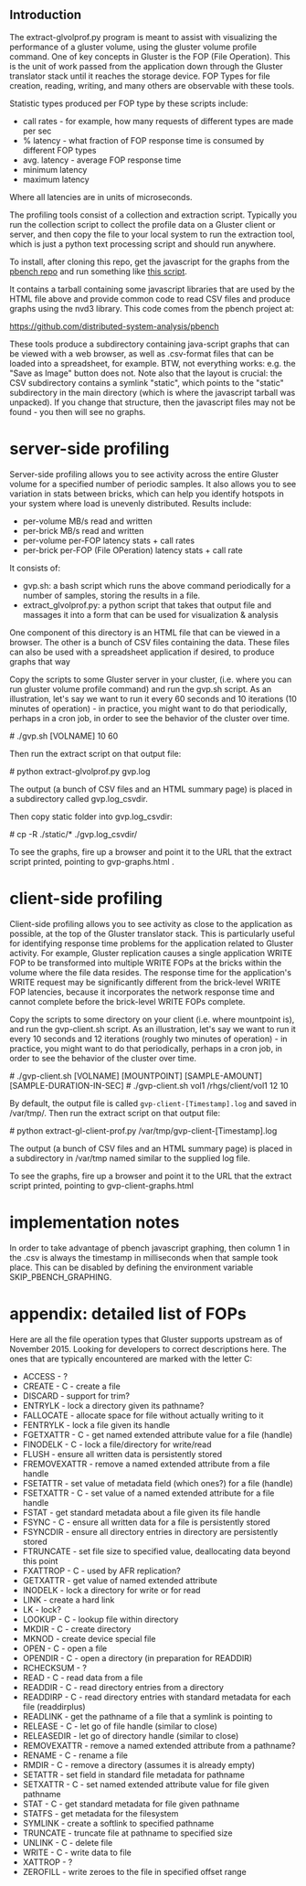 ## Introduction

The extract-glvolprof.py program is meant to assist with visualizing the performance of
a gluster volume, using the gluster volume profile command.  One of key concepts in Gluster is the FOP (File Operation).  This is the unit of work passed from the application down through the Gluster translator stack until it reaches the storage device.  FOP Types for file creation, reading, writing, and many others are observable with these tools.


Statistic types produced per FOP type by these scripts include:

- call rates - for example, how many requests of different types are made per sec
- % latency - what fraction of FOP response time is consumed by different FOP types
- avg. latency - average FOP response time
- minimum latency
- maximum latency

Where all latencies are in units of microseconds.

The profiling tools consist of a collection and extraction script.  Typically you run the collection script to collect the profile data on a Gluster client or server, and then copy the file to your local system to run the extraction tool, which is just a python text processing script and should run anywhere.

To install, after cloning this repo, get the javascript for the graphs from the [pbench repo](https://github.com/distributed-system-analysis/pbench) and run something like [this script](https://github.com/distributed-system-analysis/pbench/blob/master/web-server/deploy.example.bash).

It contains a tarball containing some javascript libraries that are used by the HTML file above and provide common code to read CSV files and produce graphs using the nvd3 library.  This code comes from the pbench project at:

https://github.com/distributed-system-analysis/pbench

These tools produce a subdirectory containing java-script graphs that can be viewed with a web browser, as well as .csv-format files that can be loaded into a spreadsheet, for example.  BTW, not everything works: e.g. the "Save as Image" button does not. Note also that the layout is crucial: the CSV subdirectory contains a
symlink "static", which points to the "static" subdirectory in the
main directory (which is where the javascript tarball was unpacked). If you change that structure, then the javascript files may not be found - you then will see no graphs.

# server-side profiling

Server-side profiling allows you to see activity across the entire Gluster volume for a specified number of periodic samples.  It also allows you to see variation in stats between bricks, which can help you identify hotspots in your system where load is unevenly distributed.  Results include:

* per-volume MB/s read and written
* per-brick MB/s read and written
* per-volume per-FOP latency stats + call rates
* per-brick per-FOP (File OPeration) latency stats + call rate

It consists of:

* gvp.sh: a bash script which runs the above command periodically for a number
of samples, storing the results in a file.
* extract_glvolprof.py: a python script that takes that output file
and massages it into a form that can be used for visualization & analysis 

One component of this directory is an HTML file that can be viewed in a
browser. The other is a bunch of CSV files containing the
data. These files can also be used with a spreadsheet application if
desired, to produce graphs that way

Copy the scripts to some Gluster server in your cluster, (i.e. where you can run gluster volume profile command) and run the gvp.sh script. As an illustration, let's say we want to run it every 60 seconds and 10 iterations
(10 minutes of operation) - in practice, you might want to
do that periodically, perhaps in a cron job, in order to see the behavior
of the cluster over time.

\# ./gvp.sh [VOLNAME] 10 60

Then run the extract script
on that output file:

\# python extract-glvolprof.py gvp.log

The output (a bunch of CSV files and an HTML summary page) is placed in a subdirectory called gvp.log\_csvdir. 

Then copy static folder into gvp.log\_csvdir:

\# cp -R ./static/* ./gvp.log\_csvdir/

To see the graphs, fire up a browser and point it to the URL that the extract script printed, pointing to gvp-graphs.html .

# client-side profiling

Client-side profiling allows you to see activity as close to the application as possible, at the top of the Gluster translator stack.  This is particularly useful for identifying response time problems for the application  related to Gluster activity.  For example, Gluster replication causes a single application WRITE FOP to be transformed into multiple WRITE FOPs at the bricks within the volume where the file data resides.  The response time for the application's WRITE request may be significantly different from the brick-level WRITE FOP latencies, because it incorporates the network response time and cannot complete before the brick-level WRITE FOPs complete.

Copy the scripts to some directory on your client (i.e. where mountpoint is), and run the gvp-client.sh script. As an illustration, let's say we want to run it every 10 seconds and 12 iterations
(roughly two minutes of operation) - in practice, you might want to
do that periodically, perhaps in a cron job, in order to see the behavior
of the cluster over time.

\# ./gvp-client.sh [VOLNAME] [MOUNTPOINT] [SAMPLE-AMOUNT] [SAMPLE-DURATION-IN-SEC]
\# ./gvp-client.sh vol1 /rhgs/client/vol1 12 10

By default, the output file is called <code>gvp-client-[Timestamp].log</code> and saved in /var/tmp/. Then run the extract script
on that output file:

\# python extract-gl-client-prof.py /var/tmp/gvp-client-[Timestamp].log

The output (a bunch of CSV files and an HTML summary page) is placed in
a subdirectory in /var/tmp named similar to the supplied log file.  

To see the graphs, fire up a browser and point it to the URL that the extract
script printed, pointing to gvp-client-graphs.html

# implementation notes

In order to take advantage of pbench javascript graphing, then column 1 in the .csv is always the timestamp in milliseconds when that sample took place. This can be disabled by defining the environment variable SKIP\_PBENCH\_GRAPHING.

# appendix: detailed list of FOPs

Here are all the file operation types that Gluster supports upstream as of November 2015.  Looking for developers to correct descriptions here.  The ones that are typically encountered are marked with the letter C:

* ACCESS - ?
* CREATE - C - create a file
* DISCARD - support for trim?
* ENTRYLK - lock a directory given its pathname?
* FALLOCATE - allocate space for file without actually writing to it
* FENTRYLK - lock a file given its handle
* FGETXATTR - C - get named extended attribute value for a file (handle)
* FINODELK - C - lock a file/directory for write/read
* FLUSH - ensure all written data is persistently stored
* FREMOVEXATTR - remove a named extended attribute from a file handle
* FSETATTR - set value of metadata field (which ones?) for a file (handle)
* FSETXATTR - C - set value of a named extended attribute for a file handle
* FSTAT - get standard metadata about a file given its file handle
* FSYNC - C - ensure all written data for a file is persistently stored
* FSYNCDIR - ensure all directory entries in directory are persistently stored
* FTRUNCATE - set file size to specified value, deallocating data beyond this point
* FXATTROP - C - used by AFR replication?
* GETXATTR - get value of named extended attribute
* INODELK - lock a directory for write or for read
* LINK - create a hard link
* LK - lock?
* LOOKUP - C - lookup file within directory
* MKDIR - C - create directory
* MKNOD - create device special file
* OPEN - C - open a file
* OPENDIR - C - open a directory (in preparation for READDIR)
* RCHECKSUM - ?
* READ - C - read data from a file
* READDIR - C - read directory entries from a directory
* READDIRP - C - read directory entries with standard metadata for each file (readdirplus)
* READLINK - get the pathname of a file that a symlink is pointing to
* RELEASE - C - let go of file handle (similar to close)
* RELEASEDIR - let go of directory handle (similar to close)
* REMOVEXATTR - remove a named extended attribute from a pathname?
* RENAME - C - rename a file
* RMDIR - C - remove a directory (assumes it is already empty)
* SETATTR - set field in standard file metadata for pathname
* SETXATTR - C - set named extended attribute value for file given pathname
* STAT - C - get standard metadata for file given pathname
* STATFS - get metadata for the filesystem
* SYMLINK - create a softlink to specified pathname
* TRUNCATE - truncate file at pathname to specified size
* UNLINK - C - delete file
* WRITE - C - write data to file
* XATTROP - ?
* ZEROFILL - write zeroes to the file in specified offset range

